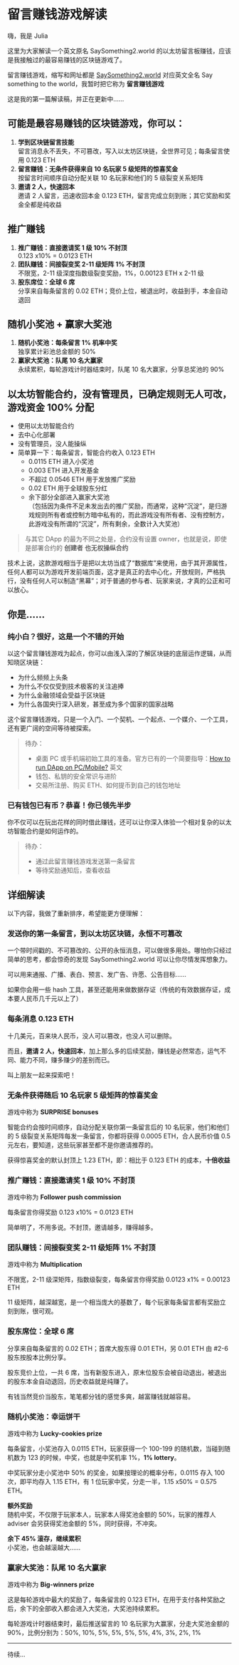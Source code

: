 # 留言赚钱游戏解读

嗨，我是 Julia

这里为大家解读一个英文原名 SaySomething2.world 的以太坊留言板赚钱，应该是我接触过的最容易赚钱的区块链游戏了。

留言赚钱游戏，缩写和网址都是 [SaySomething2.world](https://saysomething2.world/?a=0x1) 对应英文全名 Say something to the world，我暂时把它称为 **留言赚钱游戏**

这是我的第一篇解读稿，并正在更新中……


## 可能是最容易赚钱的区块链游戏，你可以：

1. **学到区块链留言技能**<br/>
   留言消息永不丢失，不可篡改，写入以太坊区块链，全世界可见；每条留言使用 0.123 ETH
2. **留言赚钱：无条件获得来自 10 名玩家 5 级矩阵的惊喜奖金**<br/>
   按留言时间顺序自动分配关联 10 名玩家和他们的 5 级裂变关系矩阵
3. **邀请 2 人，快速回本**<br/>
   邀请 2 人留言，迅速收回本金 0.123 ETH，留言完成立刻到账；其它奖励和奖金全都是纯收益


## 推广赚钱

1. **推广赚钱：直接邀请奖 1 级 10% 不封顶**<br/>
   0.123 x10% = 0.0123 ETH
2. **团队赚钱：间接裂变奖 2-11 级矩阵 1% 不封顶**<br/>
   不限宽，2-11 级深度指数级裂变奖励，1%，0.00123 ETH x 2-11 级
3. **股东席位：全球 6 席**<br/>
   分享来自每条留言的 0.02 ETH；竞价上位，被退出时，收益到手，本金自动退回


## 随机小奖池 + 赢家大奖池

1. **随机小奖池：每条留言 1% 机率中奖**<br/>独享累计彩池总金额的 50%
2. **赢家大奖池：队尾 10 名大赢家**<br/>永续累积，每轮游戏计时器结束时，队尾 10 名大赢家，分享总奖池的 90%


## 以太坊智能合约，没有管理员，已确定规则无人可改，游戏资金 100% 分配

- 使用以太坊智能合约
- 去中心化部署
- 没有管理员，没人能操纵
- 简单算一下：每条留言，智能合约收入 0.123 ETH
  - 0.0115 ETH 进入小奖池
  - 0.003 ETH 进入开发基金
  - 不超过 0.0546 ETH 用于发放推广奖励
  - 0.02 ETH 用于全球股东分红
  - 余下部分全部进入赢家大奖池<br/>（包括因为条件不足未发出去的推广奖励，而通常，这种“沉淀”，是归游戏规则所有者或控制方暗中私有的，而此游戏没有所有者、没有控制方，此游戏没有所谓的“沉淀”，所有剩余，全数计入大奖池）

> 与其它 DApp 的最为不同之处是，合约没有设置 owner，也就是说，即使是部署合约的 **创建者** **也无权操纵合约**

技术上说，这款游戏相当于是把以太坊当成了“数据库”来使用，由于其开源属性，任何人都可以为游戏开发前端页面，这才是真正的去中心化，开放规则，严格执行，没有任何人可以制造“黑幕”；对于普通的参与者、玩家来说，才真的公正和可以放心。



## 你是……

### 纯小白？很好，这是一个不错的开始

以这个留言赚钱游戏为起点，你可以由浅入深的了解区块链的底层运作逻辑，从而知晓区块链：

- 为什么频频上头条
- 为什么不仅仅受到技术极客的关注追捧
- 为什么金融领域会受益于区块链
- 为什么各国央行深入研发，甚至成为多个国家的国家战略

这个留言赚钱游戏，只是一个入门、一个契机、一个起点、一个媒介、一个工具，还有更广阔的空间等待被探索。


> 待办：
> 
> - 桌面 PC 或手机端初始工具的准备。官方已有的一个简要指导：[How to run DApp on PC/Mobile?](https://saysomething2world.push.game/posts/dapp/) 英文
> - 钱包、私钥的安全常识与进阶
> - 交易所注册、购买 ETH、如何提币到自己的钱包地址



### 已有钱包已有币？恭喜！你已领先半步

你不仅可以在玩出花样的同时借此赚钱，还可以让你深入体验一个相对复杂的以太坊智能合约是如何运作的。

> 待办：
> 
> - 通过此留言赚钱游戏发送第一条留言
> - 等待奖励通知后，查看收益



## 详细解读

以下内容，我做了重新排序，希望能更方便理解：


### 发送你的第一条留言，到以太坊区块链，永恒不可篡改

一个带时间戳的、不可篡改的、公开的永恒消息，可以做很多用处。哪怕你只经过简单的思考，都会惊奇的发现 SaySomething2.world 可以让你尽情发挥想象力。

可以用来通报、广播、表白、预言、发广告、许愿、公告目标……

如果你会用一些 hash 工具，甚至还能用来做数据存证（传统的有效数据存证，成本要人民币几千元以上了）


### 每条消息 0.123 ETH

十几美元，百来块人民币，没人可以篡改，也没人可以删除。

而且，**邀请 2 人，快速回本**，加上那么多的后续奖励，赚钱是必然常态，运气不同、能力不同，赚多赚少的差别而已。

叫上朋友一起来探索吧！


### 无条件获得随后 10 名玩家 5 级矩阵的惊喜奖金

游戏中称为 **SURPRISE bonuses**

智能合约会按时间顺序，自动分配关联你第一条留言后的 10 名玩家，他们和他们的 5 级裂变关系矩阵每发一条留言，你都将获得 0.0005 ETH，合人民币价值 0.5 元左右，要知道，这些玩家甚至都不是你邀请推荐的。

获得惊喜奖金的默认封顶上 1.23 ETH，即：相比于 0.123 ETH 的成本，**十倍收益**


### 推广赚钱：直接邀请奖 1 级 10% 不封顶

游戏中称为 **Follower push commission**

每条留言你得奖励 0.123 x10% = 0.0123 ETH

简单明了，不用多说。不封顶，邀请越多，赚得越多。


### 团队赚钱：间接裂变奖 2-11 级矩阵 1% 不封顶

游戏中称为 **Multiplication**

不限宽，2-11 级深矩阵，指数级裂变，每条留言你得奖励 0.0123 x1% = 0.00123 ETH

11 级矩阵，越深越宽，是一个相当庞大的基数了，每个玩家每条留言都有奖励立刻到账，很可观。


### 股东席位：全球 6 席

分享来自每条留言的 0.02 ETH；首席大股东得 0.01 ETH，另 0.01 ETH 由 #2-6 股东按股本比例分享。

股东竞价上位，一共 6 席，当有新股东进入，原末位股东会被自动退出，被退出的股东本金自动退回，历史收益就是纯赚了。

有钱当然竞价当股东，笔笔都分钱的感觉多爽，越富赚钱就越容易。


### 随机小奖池：幸运饼干

游戏中称为 **Lucky-cookies prize**

每条留言，小奖池存入 0.0115 ETH，玩家获得一个 100-199 的随机数，当碰到随机数为 123 的时候，中奖，也就是中奖机率 1%，**1% lottery**。

中奖玩家分走小奖池中 50% 的奖金，如果按理论的概率分布，0.0115 存入 100 次，即平均存入 1.15 ETH，有 1 位玩家中奖，分走一半，1.15 x50% = 0.575 ETH。

**额外奖励**<br/>
随机中奖，不仅限于玩家本人，玩家本人得奖池金额的 50%，玩家的推荐人 adviser 会另获得奖池金额的 5%，同时获得，不冲突。

**余下 45% 滚存，继续累积**<br/>
小奖池，也会越滚越大……


### 赢家大奖池：队尾 10 名大赢家

游戏中称为 **Big-winners prize**

这是每轮游戏中最大的奖励了，每条留言的 0.123 ETH，在用于支付各种奖励之后，余下的全部收入都会进入大奖池，大奖池持续累积。

每轮游戏计时器结束时，最后推送留言的 10 名玩家为大赢家，分走大奖池金额的 90%，比例分别为：50%, 10%, 5%, 5%, 5%, 5%, 4%, 3%, 2%, 1%





---

待续...
